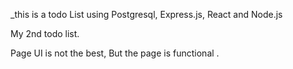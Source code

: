 _this is a todo List using Postgresql, Express.js, React and Node.js

My 2nd todo list.

Page UI is not the best, But the page is functional . 
